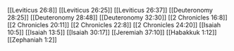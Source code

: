 [[Leviticus 26:8]]
[[Leviticus 26:25]]
[[Leviticus 26:37]]
[[Deuteronomy 28:25]]
[[Deuteronomy 28:48]]
[[Deuteronomy 32:30]]
[[2 Chronicles 16:8]]
[[2 Chronicles 20:11]]
[[2 Chronicles 22:8]]
[[2 Chronicles 24:20]]
[[Isaiah 10:5]]
[[Isaiah 13:5]]
[[Isaiah 30:17]]
[[Jeremiah 37:10]]
[[Habakkuk 1:12]]
[[Zephaniah 1:2]]
